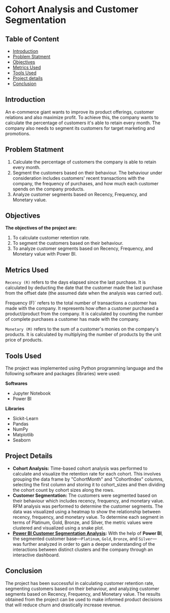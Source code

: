 <h1>Cohort Analysis and Customer Segmentation</h1>

<h2>Table of Content</h2>

<ul>
    <li><a href="#intro">Introduction</a></li>
    <li><a href="#statement">Problem Statment</a></li>
    <li><a href="#obj">Objectives</a></li>
    <li><a href="#metrics">Metrics Used</a></li>
    <li><a href="#tools">Tools Used</a></li>
    <li><a href="#details">Project details</a></li>
    <li><a href="#conclusion">Conclusion</a></li>
</ul>

<a id="intro"></a>
<h2>Introduction</h2>

An e-commerce giant wants to improve its product offerings, customer relations and also maximize profit. To achieve this, the company wants to calculate the percentage of customers it's able to retain every month. The company also needs to segment its customers for target marketing and promotions.       
  
<a id="statement"></a>
<h2>Problem Statment</h2>

1. Calculate the percentage of customers the company is able to retain every month.
2. Segment the customers based on their behaviour. The behaviour under consideration includes customers' recent transactions with the company, the frequency of purchases, and how much each customer spends on the company products.
3. Analyze customer segments based on Recency, Frequency, and Monetary value.

<a id="obj"></a>
<h2>Objectives</h2>

<b>The objectives of the project are:</b>

1. To calculate customer retention rate.
2. To segment the customers based on their behaviour.
3. To analyze customer segments based on Recency, Frequency, and Monetary value with Power BI.

<a id="metrics"></a>
<h2>Metrics Used</h2>

<code>Recency (R)</code> refers to the days elapsed since the last purchase. It is calculated by deducting the date that the customer made the last purchase from the offset date (the assumed date when the analysis was carried out).

Frequency (F)` refers to the total number of transactions a customer has made with the company. It represents how often a customer purchased a product/product from the company. It is calculated by counting the number of complete purchases a customer has made with the company.

`Monetary (M)` refers to the sum of a customer's monies on the company's products. It is calculated by multiplying the number of products by the unit price of products.

<a id="tools"></a>
<h2>Tools Used</h2>

The project was implemented using Python programming language and the following software and packages (libraries) were used:

<b>Softwares</b>

- Jupyter Notebook
- Power BI

<b>Libraries</b>

- Sickit-Learn
- Pandas
- NumPy
- Matplotlib
- Seaborn

<a id="details"></a>
<h2>Project Details</h2>

- <b>Cohort Analysis:</b> Time-based cohort analysis was performed to calculate and visualize the retention rate for each cohort. This involves grouping the data frame by "CohortMonth" and "CohortIndex" columns, selecting the first column and storing it to cohort_sizes and then dividing the cohort count by cohort sizes along the rows.
- __Customer Segmentation:__ The customers were segmented based on their behaviour which includes recency, frequency, and monetary value. RFM analysis was performed to determine the customer segments. The data was visualized using a heatmap to show the relationship between recency, frequency, and monetary value. To determine each segment in terms of Platinum, Gold, Bronze, and Silver, the metric values were clustered and visualized using a snake plot.
- __[Power BI Customer Segmentation Analysis](https://app.powerbi.com/view?r=eyJrIjoiODVlOTFmZjYtYzRiNi00MTk0LWFhMDktOGJiMWEzNWJkYzNhIiwidCI6ImRmODY3OWNkLWE4MGUtNDVkOC05OWFjLWM4M2VkN2ZmOTVhMCJ9):__ With the help of __Power BI__, the segmented customer base—`Platinum`, `Gold`, `Bronze`, and `Silver`—was further analyzed in order to gain a deeper understanding of the interactions between distinct clusters and the company through an interactive dashboard.

<a id="conclusion"></a>
<h2>Conclusion</h2>

The project has been successful in calculating customer retention rate, segmenting customers based on their behaviour, and analyzing customer segments based on Recency, Frequency, and Monetary value. The results obtained from the project can be used to make informed product decisions that will reduce churn and drastically increase revenue.
